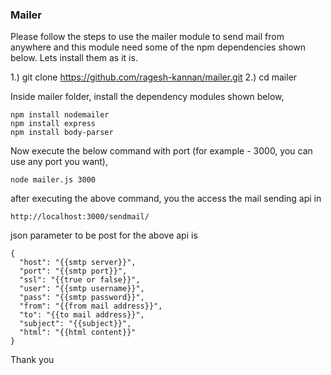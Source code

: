 ### Mailer

Please follow the steps to use the mailer module to send mail from anywhere and this module need some of the npm dependencies shown below. Lets install them as it is.

1.) git clone https://github.com/ragesh-kannan/mailer.git
2.) cd mailer

Inside mailer folder, install the dependency modules shown below,
```
npm install nodemailer
npm install express
npm install body-parser
```
Now execute the below command with port (for example - 3000, you can use any port you want),
```
node mailer.js 3000
```
after executing the above command, you the access the mail sending api in 
```
http://localhost:3000/sendmail/
```

json parameter to be post for the above api is
```
{
  "host": "{{smtp server}}",
  "port": "{{smtp port}}",
  "ssl": "{{true or false}}",
  "user": "{{smtp username}}",
  "pass": "{{smtp password}}",
  "from": "{{from mail address}}",
  "to": "{{to mail address}}",
  "subject": "{{subject}}",
  "html": "{{html content}}"
}
```
Thank you
